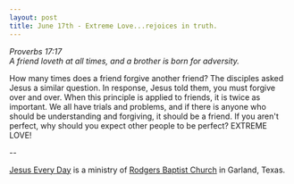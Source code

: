 ```yaml
---
layout: post
title: June 17th - Extreme Love...rejoices in truth.
---
```


_Proverbs 17:17  
A friend loveth at all times, and a brother is born for adversity._

How many times does a friend forgive another friend? The disciples
asked Jesus a similar question. In response, Jesus told them, you
must forgive over and over. When this principle is applied to
friends, it is twice as important. We all have trials and problems,
and if there is anyone who should be understanding and forgiving, it
should be a friend. If you aren't perfect, why should you expect
other people to be perfect? EXTREME LOVE!

 --

<a href=http://jesuseveryday.net>Jesus Every Day</a> is a ministry of <a href=http://rodgersbaptist.net>Rodgers Baptist Church</a> in Garland, Texas.
